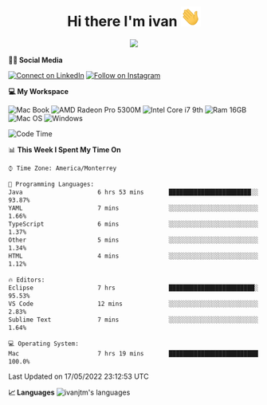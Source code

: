 <h1 align="center">Hi there I'm ivan <img src="https://raw.githubusercontent.com/ABSphreak/ABSphreak/master/gifs/Hi.gif" width="40px" /></h1>
<div align="center">
<img src="http://github-readme-streak-stats.herokuapp.com?user=ivanjtm&hide_border=true&background=00000000&border=FFFFFF00&sideNums=A8A8A8&sideLabels=A8A8A8&currStreakNum=FFC93C&dates=A8A8A8)](https://git.io/streak-stats"/>
</div>

**👦🏻 Social Media**

[![Connect on LinkedIn](https://img.shields.io/badge/LinkedIn-%230077B5.svg?&style=flat-square&logo=linkedin&logoColor=white)](https://www.linkedin.com/in/ivanjtm)
[![Follow on Instagram](https://img.shields.io/badge/Instagram-E4405F?style=flat-square&logo=instagram&logoColor=white)](https://www.instagram.com/ivanjtm)

**💻 My Workspace**

![Mac Book](https://img.shields.io/badge/Apple-MacBook_Pro_2019-999999?style=flat-square&logo=apple&logoColor=white)
![AMD Radeon Pro 5300M](https://img.shields.io/badge/AMD-Radeon_Pro_5300M-ED1C24?style=flat-square&logo=amd&logoColor=white)
![Intel Core i7 9th](https://img.shields.io/badge/Intel-Core_i7_9th-0071C5?style=flat-square&logo=intel&logoColor=white)
![Ram 16GB](https://img.shields.io/badge/RAM-16GB-230071C5?style=flat-square&logoColor=white)
![Mac OS](https://img.shields.io/badge/Mac%20OS-000000?style=flat-square&logo=apple&logoColor=white)
![Windows](https://img.shields.io/badge/Windows-0078D6?style=flat-square&logo=windows&logoColor=white)


<!--START_SECTION:waka-->
![Code Time](http://img.shields.io/badge/Code%20Time-682%20hrs%2020%20mins-blue)

📊 **This Week I Spent My Time On** 

```text
⌚︎ Time Zone: America/Monterrey

💬 Programming Languages: 
Java                     6 hrs 53 mins       ███████████████████████░░   93.87% 
YAML                     7 mins              ░░░░░░░░░░░░░░░░░░░░░░░░░   1.66% 
TypeScript               6 mins              ░░░░░░░░░░░░░░░░░░░░░░░░░   1.37% 
Other                    5 mins              ░░░░░░░░░░░░░░░░░░░░░░░░░   1.34% 
HTML                     4 mins              ░░░░░░░░░░░░░░░░░░░░░░░░░   1.12%

🔥 Editors: 
Eclipse                  7 hrs               ████████████████████████░   95.53% 
VS Code                  12 mins             ░░░░░░░░░░░░░░░░░░░░░░░░░   2.83% 
Sublime Text             7 mins              ░░░░░░░░░░░░░░░░░░░░░░░░░   1.64%

💻 Operating System: 
Mac                      7 hrs 19 mins       █████████████████████████   100.0%

```


 Last Updated on 17/05/2022 23:12:53 UTC
<!--END_SECTION:waka-->
**📈 Languages**
 ![ivanjtm's languages](https://wakatime.com/share/@ivanjtm/a32f83c6-d0c9-49a4-a5ae-d0440b950377.svg)

